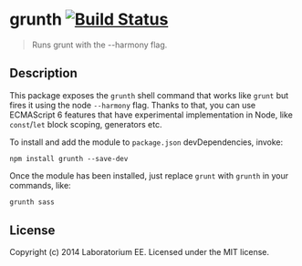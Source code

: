# grunth [![Build Status](https://travis-ci.org/EE/grunth.svg?branch=master)](https://travis-ci.org/EE/grunth)

> Runs grunt with the --harmony flag.

## Description
This package exposes the `grunth` shell command that works like `grunt` but fires it using
the node `--harmony` flag. Thanks to that, you can use ECMAScript 6 features that have experimental
implementation in Node, like `const`/`let` block scoping, generators etc.

To install and add the module to `package.json` devDependencies, invoke:

```shell
npm install grunth --save-dev
```

Once the module has been installed, just replace `grunt` with `grunth` in your commands, like:

```sh
grunth sass
```

## License
Copyright (c) 2014 Laboratorium EE. Licensed under the MIT license.

